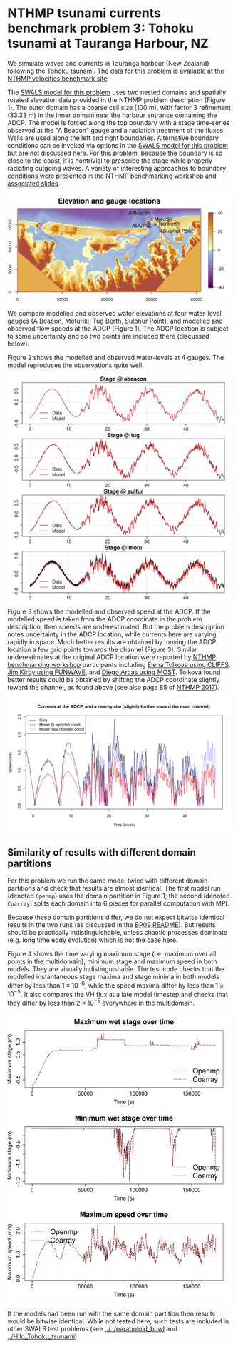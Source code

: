 # NTHMP tsunami currents benchmark problem 3: Tohoku tsunami at Tauranga Harbour, NZ

We simulate waves and currents in Tauranga harbour (New Zealand) following the Tohoku tsunami. The data for this problem is available at the [NTHMP velocities benchmark site](http://coastal.usc.edu/currents_workshop/problems.html).

The [SWALS model for this problem](tauranga.f90) uses two nested domains and spatially rotated elevation data provided in the NTHMP problem description (Figure 1). The outer domain has a coarse cell size (100 m), with factor 3 refinement (33.33 m) in the inner domain near the harbour entrance containing the ADCP. The model is forced along the top boundary with a stage time-series observed at the "A Beacon" gauge and a radiation treatment of the fluxes. Walls are used along the left and right boundaries. Alternative boundary conditions can be invoked via options in the [SWALS model for this problem](tauranga.f90) but are not discussed here. For this problem, because the boundary is so close to the coast, it is nontrivial to prescribe the stage while properly radiating outgoing waves. A variety of interesting approaches to boundary conditions were presented in the [NTHMP benchmarking workshop](https://nws.weather.gov/nthmp/documents/NTHMP_Currents_Workshop_Report.pdf) and [associated slides](http://coastal.usc.edu/currents_workshop/agenda.html).

![Figure 1: Model elevation, gauge locations, and nested domain (red dashed lines)](Model_elevation_and_gauge_locations_lowresolution_coarray.png)

We compare modelled and observed water elevations at four water-level gauges (A Beacon, Moturiki, Tug Berth, Sulphur Point), and modelled and observed flow speeds at the ADCP (Figure 1). The ADCP location is subject to some uncertainty and so two points are included there (discussed below).

Figure 2 shows the modelled and observed water-levels at 4 gauges. The model reproduces the observations quite well. 

![Figure 2: Modelled and observed water levels at four gauges.](gauges_plot_lowresolution_coarray.png)

Figure 3 shows the modelled and observed speed at the ADCP. If the modelled speed is taken from the ADCP coordinate in the problem description, then speeds are underestimated. But the problem description notes uncertainty in the ADCP location, while currents here are varying rapidly in space. Much better results are obtained by moving the ADCP location a few grid points towards the channel (Figure 3). Similar underestimates at the original ADCP location were reported by [NTHMP benchmarking workshop](https://nws.weather.gov/nthmp/documents/NTHMP_Currents_Workshop_Report.pdf) participants including [Elena Tolkova using CLIFFS](http://coastal.usc.edu/currents_workshop/presentations/Tolkova.pdf), [Jim Kirby using FUNWAVE](http://coastal.usc.edu/currents_workshop/presentations/Kirby.pdf), and [Diego Arcas using MOST](http://coastal.usc.edu/currents_workshop/presentations/Arcas_PMEL.pdf). Tolkova found better results could be obtained by shifting the ADCP coordinate slightly toward the channel, as found above (see also page 85 of [NTHMP 2017](https://nws.weather.gov/nthmp/documents/NTHMP_Currents_Workshop_Report.pdf)). 

![Figure 3: Modelled and observed speed at the ADCP.](currents_lowresolution_coarray.png)

## Similarity of results with different domain partitions

For this problem we run the same model twice with different domain partitions and check that results are almost identical. The first model run (denoted `Openmp`) uses the domain partition in Figure 1; the second (denoted `Coarray`) splits each domain into 6 pieces for parallel computation with MPI. 

Because these domain partitions differ, we do not expect bitwise identical results in the two runs (as discussed in the [BP09 README](../BP09/README.md#why-differences-are-expected-due-to-alternative-domain-partitions-and-local-timestepping)). But results should be practically indistinguishable, unless chaotic processes dominate (e.g. long time eddy evolution) which is not the case here.

Figure 4 shows the time varying maximum stage (i.e. maximum over all points in the multidomain), minimum stage and maximum speed in both models. They are visually indistinguishable. The test code checks that the modelled instantaneous stage maxima and stage minima in both models differ by less than $1 \times 10^{-6}$, while the speed maxima differ by less than $1 \times 10^{-5}$. It also compares the VH flux at a late model timestep and checks that they differ by less than $2 \times 10^{-5}$ everywhere in the multidomain. 

![Figure 4: Difference in modelled extrema over time, using two different domain partitions.](Compare_openmp_coarray.png)

If the models had been run with the same domain partition then results would be bitwise identical. While not tested here, such tests are included in other SWALS test problems (see [../../paraboloid_bowl](../../paraboloid_bowl) and [../Hilo_Tohoku_tsunami](../Hilo_Tohoku_tsunami)). 
